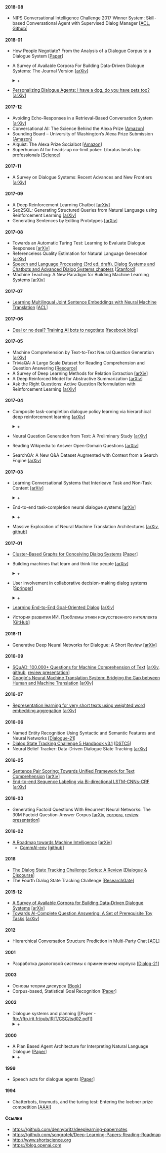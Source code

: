 #### 2018-08

-  NIPS Conversational Intelligence Challenge 2017 Winner System: Skill-based Conversational Agent with Supervised Dialog Manager [[ACL](http://aclweb.org/anthology/C18-1312), [Github](https://github.com/sld/convai-bot-1337)]

#### 2018-01

- How People Negotiate? From the Analysis of a Dialogue Corpus to a Dialogue System [[Paper](http://itnas.civil.duth.gr/inista2018/proceedings/inista2018_NHP1.pdf)]

-
    A Survey of Available Corpora For Building Data-Driven Dialogue Systems: The Journal Version [[arXiv](https://arxiv.org/pdf/1512.05742)]
    <details><summary>+</summary>
    <p>
    Большая статья, хороший обзор. Из интересного указаны датасеты к которым есть юзер
    симуляторы и обозначены проблемы диалоговых систем.
    </p>
    </details>

- [Personalizing Dialogue Agents: I have a dog, do you have pets too?](notes/personalizing-da.md) [[arXiv](https://arxiv.org/abs/1801.07243)]

#### 2017-12

- Avoiding Echo-Responses in a Retrieval-Based Conversation System [[arXiv](https://arxiv.org/abs/1712.05626)]
- Conversational AI: The Science Behind the Alexa Prize [[Amazon](https://s3.amazonaws.com/alexaprize/2017/technical-article/alexaprize.pdf)]
- Sounding Board – University of Washington’s Alexa Prize Submission [[Amazon](https://s3.amazonaws.com/alexaprize/2017/technical-article/soundingboard.pdf)]
- Alquist: The Alexa Prize Socialbot [[Amazon](https://s3.amazonaws.com/alexaprize/2017/technical-article/alquist.pdf)]
- Superhuman AI for heads-up no-limit poker: Libratus beats top professionals [[Science](http://science.sciencemag.org/content/sci/early/2017/12/15/science.aao1733.full.pdf)]

#### 2017-11

- A Survey on Dialogue Systems: Recent Advances and New Frontiers [[arXiv](https://arxiv.org/abs/1711.01731)]

#### 2017-09

- A Deep Reinforcement Learning Chatbot [[arXiv](https://arxiv.org/abs/1709.02349)]
- Seq2SQL: Generating Structured Queries from Natural Language using Reinforcement Learning [[arXiv](https://arxiv.org/pdf/1709.00103.pdf)]
- Generating Sentences by Editing Prototypes [[arXiv](https://arxiv.org/abs/1709.08878)]

#### 2017-08

- Towards an Automatic Turing Test: Learning to Evaluate Dialogue Responses [[arXiv](https://arxiv.org/abs/1708.07149)]
- Referenceless Quality Estimation for Natural Language Generation [[arXiv](https://arxiv.org/abs/1708.01759)]
- [Speech and Language Processing (3rd ed. draft). Dialog Systems and Chatbots and Advanced Dialog Systems chapters](notes/speech-and-text-book.md) [[Stanford](https://web.stanford.edu/~jurafsky/slp3/)]
- Machine Teaching: A New Paradigm for Building Machine Learning Systems [[arXiv](https://arxiv.org/abs/1707.06742v3)]

#### 2017-07

- [Learning Multilingual Joint Sentence Embeddings with Neural Machine Translation](notes/multilingual-sentence-embeddings.md) [[ACL](https://research.fb.com/wp-content/uploads/2017/08/multiling_repl4nlp17_fair.pdf)]

#### 2017-06

- [Deal or no deal? Training AI bots to negotiate](notes/negotiate.md) [[facebook blog](https://code.facebook.com/posts/1686672014972296/deal-or-no-deal-training-ai-bots-to-negotiate/)]

#### 2017-05

- Machine Comprehension by Text-to-Text Neural Question Generation [[arXiv](https://arxiv.org/abs/1705.02012)]
- TriviaQA: A Large Scale Dataset for Reading Comprehension and Question Answering [[Resource](http://nlp.cs.washington.edu/triviaqa/)]
- A Survey of Deep Learning Methods for Relation Extraction [[arXiv](https://arxiv.org/abs/1705.03645)]
- A Deep Reinforced Model for Abstractive Summarization [[arXiv](https://arxiv.org/abs/1705.04304)]
- Ask the Right Questions: Active Question Reformulation with Reinforcement Learning [[arXiv](https://arxiv.org/abs/1705.07830)]

#### 2017-04

-
    Composite task-completion dialogue policy learning via hierarchical deep reinforcement learning [[arXiv](https://arxiv.org/pdf/1704.03084)]
    <details><summary>+</summary>
    <p>
    Те же чуваки делали, примерно также как и в прошлой статье.
    Тоже goal oriented, но тут подробнее описали как тренировали стейт трекер.
    Причем его разделили на low-level, где на каждом ходу награда дается и на high-level
    где награда дается уже достижение большой цели.
    Ну и цель на подзадачи как-то разбили.
    </p>
    </details>

- Neural Question Generation from Text: A Preliminary Study [[arXiv](https://arxiv.org/abs/1704.01792)]
- Reading Wikipedia to Answer Open-Domain Questions [[arXiv](https://arxiv.org/abs/1704.00051)]
- SearchQA: A New Q&A Dataset Augmented with Context from a Search Engine [[arXiv](https://arxiv.org/abs/1704.05179)]

#### 2017-03

-
    Learning Conversational Systems that Interleave Task and Non-Task Content [[arXiv](https://arxiv.org/abs/1703.00099)]
    <details><summary>+</summary>
    <p>
    Тут в task-oriented систему примешивают chit-chat модуль, берут длинный контекст диалога и это дает им прирост как в user engagement так и в достижении цели.
    Мерили людьми по 50 диалогов (без chit-chat модуля, с ним, длинный и короткий контексты).
    В качестве симулятора использовали Alice (рестартили беседу, когда Алиса начинала повторяться).
    В качестве награды для RL использовали линейную комбинацию длины диалога, информативности и пары других эвристик.
    </p>
    </details>

-
    End-to-end task-completion neural dialogue systems [[arXiv](https://arxiv.org/pdf/1703.01008)]
    <details><summary>+</summary>
    <p>
    Тут разбирается task oriented система. Надо заполнить фрейм.
    Решают через end2end систему с RL. Для обучения использовали юзер симулятор.
    Также награду сразу давали, т.к. есть симулятор и это позволило решить проблему
    с отложенной наградой в диалогах.
    </p>
    </details>

- Massive Exploration of Neural Machine Translation Architectures [[arXiv](https://arxiv.org/abs/1703.03906), [github](https://github.com/google/seq2seq)]

#### 2017-01

- [Cluster-Based Graphs for Conceiving Dialog Systems](notes/coclustering.md) [[Paper](http://ceur-ws.org/Vol-1880/paper2.pdf)]

- Building machines that learn and think like people [[arXiv](https://arxiv.org/pdf/1604.00289)]
    <details><summary>+</summary>
    <p>
    Тут с точки зрения психологии и смежных наук сравнивается текущее состояние ИИ и интеллект человека.
    Как обычно пишут, что человек намного быстрее и эффективнее обучается.
    Говорят что это может быть связано с тем что у человека есть врожденные особенности.
    Типа уже к году человек примерно представляет физику (инерция скорость и тд),
    язык тоже очень быстро осваивает и тд.
    </p>
    </details>

-
    User involvement in collaborative decision-making dialog systems [[Springer](https://pdfs.semanticscholar.org/655a/)]
    <details><summary>+</summary>
    <p>
    Тут рассмотрен диалоговый агент как помощник и компаньон юзера.
    Такой collaborive-decision making process.
    Тут был использован классический подход, отдельная база знаний,
    planning framework, decision model (всякие эвристики).
    </p>
    </details>

- [Learning End-to-End Goal-Oriented Dialog](notes/end-to-end-goal.md) [[arXiv](https://arxiv.org/abs/1605.07683v3)]
- История развития ИИ. Проблемы этики искусственного интеллекта [[GitHub](notes/referat-yusupov.pdf)]

#### 2016-11

- Generative Deep Neural Networks for Dialogue: A Short Review [[arXiv](https://arxiv.org/abs/1611.06216)]

#### 2016-09

- [SQuAD: 100,000+ Questions for Machine Comprehension of Text](notes/squad.md) [[arXiv](https://arxiv.org/abs/1606.05250), [github](https://rajpurkar.github.io/SQuAD-explorer/), [review presentation](http://www.slideshare.net/sld7700/ss-75349426)]
- [Google's Neural Machine Translation System: Bridging the Gap between Human and Machine Translation](notes/gntm.md) [[arXiv]](https://arxiv.org/abs/1609.08144)

#### 2016-07

- [Representation learning for very short texts using weighted word embedding aggregation](notes/very-short-texts.md) [[arXiv](http://arxiv.org/abs/1607.00570)]

#### 2016-06

- Named Entity Recognition Using Syntactic and Semantic Features and Neural Networks [[Dialogue-21](http://www.dialog-21.ru/media/3475/yusupov.pdf)]
- [Dialog State Tracking Challenge 5 Handbook v3.1](notes/dstc5-hand.md) [[DSTC5](https://github.com/seokhwankim/dstc5/raw/master/docs/handbook_DSTC5.pdf)]
- Neural Belief Tracker: Data-Driven Dialogue State Tracking [[arXiv](https://arxiv.org/abs/1606.03777)]

#### 2016-05

- [Sentence Pair Scoring: Towards Unified Framework for Text Comprehension](notes/sentence-pair-scoring.md) [[arXiv](http://arxiv.org/abs/1603.06127)]
- [End-to-end Sequence Labeling via Bi-directional LSTM-CNNs-CRF](notes/seq-labeling.md) [[arXiv](https://arxiv.org/abs/1603.01354)]

#### 2016-03

- Generating Factoid Questions With Recurrent Neural Networks: The 30M Factoid Question-Answer Corpus [[arXiv](https://arxiv.org/abs/1603.06807), [corpora](http://agarciaduran.org), [review presentation](http://www.slideshare.net/sld7700/ss-75349426)]

#### 2016-02

- [A Roadmap towards Machine Intelligence](notes/a-roadmap-towards-mi.md) [[arXiv](http://arxiv.org/abs/1511.08130)]
  - [CommAI-env](notes/comm-ai.md) [[github](https://github.com/facebookresearch/CommAI-env)]

#### 2016

- [The Dialog State Tracking Challenge Series: A Review](notes/dstc-review.md) [[Dialogue & Discourse](http://dad.uni-bielefeld.de/index.php/dad/article/view/3685)]
- The Fourth Dialog State Tracking Challenge [[ResearchGate](https://www.researchgate.net/profile/Seokhwan_Kim4/publication/296223502_The_Fourth_Dialog_State_Tracking_Challenge/links/56d3b9ea08ae059e37612d24.pdf)]


#### 2015-12

- [A Survey of Available Corpora for Building Data-Driven Dialogue Systems](notes/corporas-for-ds-survey.md) [[arXiv](https://arxiv.org/abs/1512.05742)]
- [Towards AI-Complete Question Answering: A Set of Prerequisite Toy Tasks](notes/towards-ai-complete-question-answering.md)  [[arXiv](https://arxiv.org/abs/1502.05698)]


#### 2012

- Hierarchical Conversation Structure Prediction in Multi-Party Chat [[ACL](http://www.aclweb.org/anthology/W12-1607)]

#### 2001

- Разработка диалоговой системы с применением корпуса [[Dialog-21](http://www.dialog-21.ru/digest/2001/articles/koit/)]


#### 2003

- Основы теории дискурса [[Book](http://yanko.lib.ru/books/cultur/makarov-osnovu_teorii_diskursa-8l.pdf)]
- Corpus-based, Statistical Goal Recognition [[Paper](https://www.cs.rochester.edu/research/cisd/pubs/2003/blaylock-allen-ijcai2003.pdf)]

#### 2002

-
    Dialogue systems and planning [[Paper - ftp://ftp.irit.fr/pub/IRIT/CSC/tsd02.pdf]]
    <details><summary>+</summary>
    <p>
    Предложили вместо интентов и использовать план.
    Есть задача. Задача решается через достижение цели.
    Цель достигается посредством плана. План - это такой граф, где каждый узел это какое-то действие.
    План есть у юзера, у доменной области и у агента.
    </p>
    </details>



#### 2000

-
    A Plan Based Agent Architecture for Interpreting Natural Language Dialogue [[Paper](http://www.di.unito.it/~guido/articoli/98-ijhcs00.pdf)]
    <details><summary>+</summary>
    <p>
    Рассмотрен диалоговый агент построенный на базе дискурсного анализа и планирования.
    Речевые акты, модель агента и модель доменной области и т.д.
    </p>
    </details>


#### 1999

- Speech acts for dialogue agents [[Paper](http://www.math-info.univ-paris5.fr/~moraitis/webpapers/SpeechActs-Dialogues.pdf)]

#### 1994

- Chatterbots, tinymuds, and the turing test: Entering the loebner prize competition [[AAAI](http://www.aaai.org/Papers/AAAI/1994/AAAI94-003.pdf)]

#### Ссылки

- https://github.com/dennybritz/deeplearning-papernotes
- https://github.com/songrotek/Deep-Learning-Papers-Reading-Roadmap
- http://www.shortscience.org
- https://blog.openai.com
